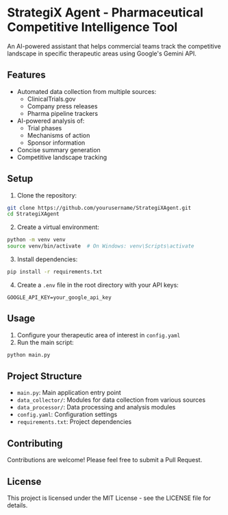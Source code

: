 # StrategiX Agent - Pharmaceutical Competitive Intelligence Tool

An AI-powered assistant that helps commercial teams track the competitive landscape in specific therapeutic areas using Google's Gemini API.

## Features

- Automated data collection from multiple sources:
  - ClinicalTrials.gov
  - Company press releases
  - Pharma pipeline trackers
- AI-powered analysis of:
  - Trial phases
  - Mechanisms of action
  - Sponsor information
- Concise summary generation
- Competitive landscape tracking

## Setup

1. Clone the repository:
```bash
git clone https://github.com/yourusername/StrategiXAgent.git
cd StrategiXAgent
```

2. Create a virtual environment:
```bash
python -m venv venv
source venv/bin/activate  # On Windows: venv\Scripts\activate
```

3. Install dependencies:
```bash
pip install -r requirements.txt
```

4. Create a `.env` file in the root directory with your API keys:
```
GOOGLE_API_KEY=your_google_api_key
```

## Usage

1. Configure your therapeutic area of interest in `config.yaml`
2. Run the main script:
```bash
python main.py
```

## Project Structure

- `main.py`: Main application entry point
- `data_collector/`: Modules for data collection from various sources
- `data_processor/`: Data processing and analysis modules
- `config.yaml`: Configuration settings
- `requirements.txt`: Project dependencies

## Contributing

Contributions are welcome! Please feel free to submit a Pull Request.

## License

This project is licensed under the MIT License - see the LICENSE file for details.